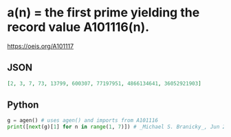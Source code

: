 # a\(n\) \= the first prime yielding the record value A101116\(n\)\.
https://oeis.org/A101117
## JSON
```JSON
[2, 3, 7, 73, 13799, 600307, 77197951, 4866134641, 36052921903]
```
## Python
```Python
g = agen() # uses agen() and imports from A101116
print([next(g)[1] for n in range(1, 7)]) # _Michael S. Branicky_, Jun 24 2022
```
